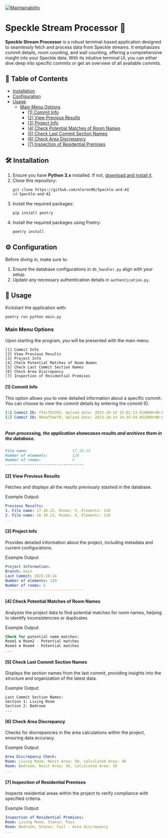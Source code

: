 [![Maintainability](https://api.codeclimate.com/v1/badges/58743ca4ae6635619d7a/maintainability)](https://codeclimate.com/github/eleron96/Speckle-and-AI/maintainability)

# Speckle Stream Processor 🚀

**Speckle Stream Processor** is a robust terminal-based application designed to seamlessly fetch and process data from Speckle streams. It emphasizes commit details, room counting, and wall counting, offering a comprehensive insight into your Speckle data. With its intuitive terminal UI, you can either dive deep into specific commits or get an overview of all available commits.

## 📌 Table of Contents

- [Installation](#installation)
- [Configuration](#configuration)
- [Usage](#usage)
  - [Main Menu Options](#main-menu-options)
    - [[1] Commit Info](#1-commit-info)
    - [[2] View Previous Results](#2-view-previous-results)
    - [[3] Project Info](#3-project-info)
    - [[4] Check Potential Matches of Room Names](#4-check-potential-matches-of-room-names)
    - [[5] Check Last Commit Section Names](#5-check-last-commit-section-names)
    - [[6] Check Area Discrepancy](#6-check-area-discrepancy)
    - [[7] Inspection of Residential Premises](#7-inspection-of-residential-premises)

## 🛠 Installation

1. Ensure you have **Python 3.x** installed. If not, [download and install it](https://www.python.org/downloads/).
2. Clone this repository:
   ```bash
   git clone https://github.com/eleron96/Speckle-and-AI
   cd Speckle-and-AI
   ```
3. Install the required packages:
   ```bash
   pip install poetry
   ```
4. Install the required packages using Poetry:
   ```bash
   poetry install
   ```

## ⚙ Configuration

Before diving in, make sure to:

1. Ensure the database configurations in `db_handler.py` align with your setup.
2. Update any necessary authentication details in `authentication.py`.

## 🚀 Usage

Kickstart the application with:
```bash
poetry run python main.py
```

### Main Menu Options
Upon starting the program, you will be presented with the main menu:

```
[1] Commit Info
[2] View Previous Results
[3] Project Info
[4] Check Potential Matches of Room Names
[5] Check Last Commit Section Names
[6] Check Area Discrepancy
[7] Inspection of Residential Premises
```
#### [1] Commit Info
This option allows you to view detailed information about a specific commit. You can choose to view the commit details by entering the commit ID.
````yaml
[1] Commit ID: f54c703393, Upload date: 2023-10-14 15:01:13.919000+00:00, File name: 17.10.23
[2] Commit ID: 96daf9aef8, Upload date: 2023-10-14 14:35:44.052000+00:00, File name: 16.10.23
...
````
##### Post-processing, the application showcases results and archives them in the database.
```markdown
File name:                    17.10.23
Number of elements:           120
Number of rooms:              5
-----------------------------------
```

#### [2] View Previous Results
Fetches and displays all the results previously stashed in the database.

Example Output:
```yaml
Previous Results:
1. File name: 17.10.23, Rooms: 5, Elements: 120
2. File name: 16.10.23, Rooms: 4, Elements: 110
...
```

#### [3] Project Info
Provides detailed information about the project, including metadata and current configurations.

Example Output:
```yaml
Project Information:
Branch: main
Last Commit: 2023-10-14
Number of elements: 120
Number of rooms: 5
-----------------------------------
```
#### [4] Check Potential Matches of Room Names
Analyzes the project data to find potential matches for room names, helping to identify inconsistencies or duplicates.

Example Output:
```sql
Check for potential name matches:
Room1 и Room2 - Potential matches
Room3 и Room4 - Potential matches
...
```

#### [5] Check Last Commit Section Names
Displays the section names from the last commit, providing insights into the structure and organization of the latest data.

Example Output:
```less
Last Commit Section Names:
Section 1: Living Room
Section 2: Bedroom
...
```

#### [6] Check Area Discrepancy
Checks for discrepancies in the area calculations within the project, ensuring data accuracy.

Example Output:
```yaml
Area Discrepancy Check:
Room: Living Room, Revit Area: 50, Calculated Area: 48
Room: Bedroom, Revit Area: 30, Calculated Area: 30
...
```

#### [7] Inspection of Residential Premises
Inspects residential areas within the project to verify compliance with specified criteria.

Example Output:
```yaml
Inspection of Residential Premises:
Room: Living Room, Status: Pass
Room: Bedroom, Status: Fail - Area discrepancy
...
```





